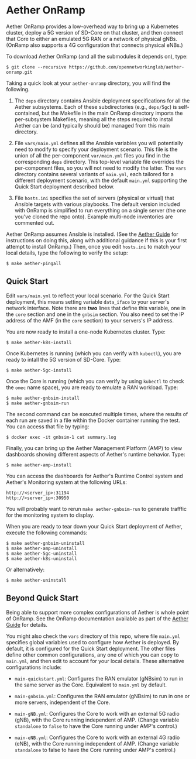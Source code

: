 # Aether OnRamp

Aether OnRamp provides a low-overhead way to bring up a
Kubernetes cluster, deploy a 5G version of SD-Core on that
cluster, and then connect that Core to either an emulated 5G RAN
or a network of physical gNBs. (OnRamp also supports a 4G
configuration that connects physical eNBs.)

To download Aether OnRamp (and all the submodules it depends on),
type:

```
$ git clone --recursive https://github.com/opennetworkinglab/aether-onramp.git
```

Taking a quick look at your ``aether-onramp`` directory, you will 
find the following.

1. The ``deps`` directory contains Ansible deployment
   specifications for all the Aether subsystems. Each of these
   subdirectories (e.g., ``deps/5gc``) is self-contained, but
   the Makefile in the main OnRamp directory imports the
   per-subsystem Makefiles, meaning all the steps required
   to install Aether can be (and typically should be) managed from
   this main directory.

2. File ``vars/main.yml`` defines all the Ansible variables you will
   potentially need to modify to specify your deployment scenario.
   This file is the union of all the per-component ``var/main.yml``
   files you find in the corresponding ``deps`` directory. This
    top-level variable file overrides the per-component files, so
   you will not need to modify the latter. The ``vars`` directory
   contains several variants of ``main.yml``, each tailored for a
   different deployment scenario, with the default ``main.yml``
   supporting the Quick Start deployment described below.

3. File ``hosts.ini`` specifies the set of servers (physical or
   virtual) that Ansible targets with various playbooks. The
   default version included with OnRamp is simplified to run
   everything on a single server (the one you've cloned the
   repo onto). Example multi-node inventories are commented out.
    
Aether OnRamp assumes Ansible is installed. (See the
[Aether Guide](https://docs.aetherproject.org/master/onramp/start.html#prep-environment)
for instructions on doing this, along with additional guidance if this
is your first attempt to install OnRamp.) Then, once you edit ``hosts.ini`` to
match your local details, type the following to verify the setup:

```
$ make aether-pingall
```

## Quick Start

Edit ``vars/main.yml`` to reflect your local scenario. For
the Quick Start deployment, this means setting variable
``data_iface`` to your server's network interface. Note there are
**two** lines that define this variable, one in the ``core`` section
and one in the ``gnbsim`` section. You also need to set the
IP address of the AMF (in the ``core`` section) to your servers's
IP address.

You are now ready to install a one-node Kubernetes cluster. Type:

```
$ make aether-k8s-install
```

Once Kubernetes is running (which you can verify with ``kubectl``),
you are ready to intall the 5G version of SD-Core. Type:

```
$ make aether-5gc-install
```

Once the Core is running (which you can verify by using ``kubectl`` to
check the ``omec`` name space), you are ready to emulate a RAN
workload. Type:

```
$ make aether-gnbsim-install
$ make aether-gnbsim-run
```

The second command can be executed multiple times, where the
results of each run are saved in a file within the Docker container
running the test. You can access that file by typing:

```
$ docker exec -it gnbsim-1 cat summary.log
```

Finally, you can bring up the Aether Management Platform (AMP) to view
dashboards showing different aspects of Aether's runtime behavior. Type:

```
$ make aether-amp-install
```

You can access the dashboards for Aether's Runtime Control system and
Aether's Monitoring system at the following URLs:

```
http://<server_ip>:31194
http://<server_ip>:30950
```

You will probably want to rerun ``make aether-gnbsim-run`` to generate
trafffic for the monitoring system to display.

When you are ready to tear down your Quick Start deployment of Aether,
execute the following commands:

```
$ make aether-gnbsim-uninstall
$ make aether-amp-uninstall
$ make aether-5gc-uninstall
$ make aether-k8s-uninstall
```

Or alternatively:

```
$ make aether-uninstall
```

## Beyond Quick Start

Being able to support more complex configurations of Aether is whole
point of OnRamp. See the OnRamp documentation available as part of
the [Aether Guide](https://docs.aetherproject.org) for details.

You might also check the `vars` directory of this repo, where file
`main.yml` specifies global variables used to configure how Aether is
deployed. By default, it is configured for the Quick Start deployment.
The other files define other common configurations, any one of which
you can copy to `main.yml`, and then edit to account for your local
details. These alternative configurations include:

* `main-quickstart.yml`: Configures the RAN emulator (gNBsim) to run
   in the same server as the Core. Equivalent to `main.yml` by default.

* `main-gnbsim.yml`: Configures the RAN emulator (gNBsim) to run in
   one or more servers, independent of the Core.

* `main-gNB.yml`: Configures the Core to work with an external 5G
   radio (gNB), with the Core running independent of AMP. (Change
   variable `standalone` to `false` to have the Core running under
   AMP's control.)

* `main-eNB.yml`: Configures the Core to work with an external 4G
   radio (eNB), with the Core running independent of AMP. (Change
   variable `standalone` to false to have the Core running under AMP's
   control.)
